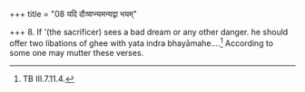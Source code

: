 +++
title = "08 यदि दौःष्वप्न्यमन्यद्वा भयम्"

+++
8. If '(the sacrificer) sees a bad dream or any other danger. he should offer two libations of ghee with yata indra bhayāmahe....[^1] According to some one may mutter these verses.


[^1]: TB III.7.11.4.  
